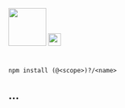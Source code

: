 <a href="https://rapidjs.org"><img src="https://rapidjs.org/assets/readme-plugin-badge.svg" height="75"></a>
<img src="https://rapidjs.org/assets/readme-compound-badge.svg" height="25"> <!-- Remove if is not only compound effective -->
<!--
It must be clear in the overall impression that your Plug-in, despite using the above badge, represents an independently developed and maintained project, independent from the official rapidJS project.
-->

# <!-- Name -->

<!-- Short description (100-250 characters) -->

```
npm install (@<scope>)?/<name>
```

## ...

<!-- Detailed description -->